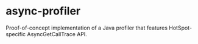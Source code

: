 # async-profiler

Proof-of-concept implementation of a Java profiler
that features HotSpot-specific AsyncGetCallTrace API.
